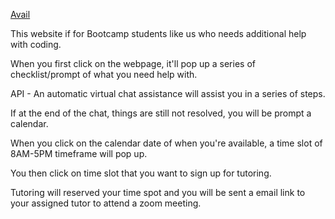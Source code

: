 <ins>Avail</ins>

This website if for Bootcamp students like us who needs additional help with coding.

When you first click on the webpage, it'll pop up a series of checklist/prompt of what you need help with.

API - An automatic virtual chat assistance will assist you in a series of steps.

If at the end of the chat, things are still not resolved, you will be prompt a calendar.

When you click on the calendar date of when you're available, a time slot of 8AM-5PM timeframe will pop up.

You then click on time slot that you want to sign up for tutoring.

Tutoring will reserved your time spot and you will be sent a email link to your assigned tutor to attend a zoom meeting.